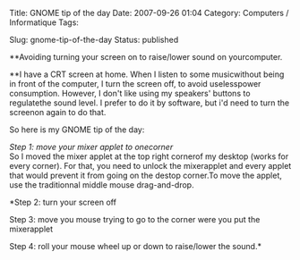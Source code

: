 Title: GNOME tip of the day
Date: 2007-09-26 01:04
Category: Computers / Informatique
Tags:

Slug: gnome-tip-of-the-day
Status: published

**Avoiding turning your screen on to raise/lower sound on yourcomputer.  
  
**I have a CRT screen at home. When I listen to some musicwithout being in front of the computer, I turn the screen off, to avoid uselesspower consumption. However, I don't like using my speakers' buttons to regulatethe sound level. I prefer to do it by software, but i'd need to turn the screenon again to do that.  
  
So here is my GNOME tip of the day:  
  
*Step 1: move your mixer applet to onecorner*  
So I moved the mixer applet at the top right cornerof my desktop (works for every corner). For that, you need to unlock the mixerapplet and every applet that would prevent it from going on the destop corner.To move the applet, use the traditionnal middle mouse drag-and-drop.  
  
*Step 2: turn your screen off  
  
Step 3: move you mouse trying to go to the corner were you put the mixerapplet  
  
Step 4: roll your mouse wheel up or down to raise/lower the sound.*
